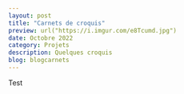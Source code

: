 ```yaml
---
layout: post
title: "Carnets de croquis"
preview: url("https://i.imgur.com/e8Tcumd.jpg")
date: Octobre 2022
category: Projets
description: Quelques croquis
blog: blogcarnets
---
```


Test